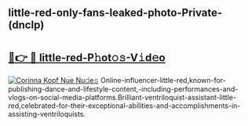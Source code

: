 ## little-red-only-fans​-leaked-photo​-Private-(dnclp)


# <h2><a href="https://mediaupload.pro?title=little-red&ref=git">🔗👉 🔴 little-red-P𝚑ot𝚘𝚜-V𝚒d𝚎o</a></h2>

[![Corinna Kopf Nue Nu𝚍e𝚜](https://i.imgur.com/0qMVB7G.gif)](https://mediaupload.pro?title=little-red&ref=git)
Online-influencer-little-red,known-for-publishing-dance-and-lifestyle-content,-including-performances-and-vlogs-on-social-media-platforms.Brilliant-ventriloquist-assistant-little-red,celebrated-for-their-exceptional-abilities-and-accomplishments-in-assisting-ventriloquists.  